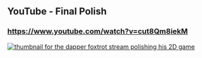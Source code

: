 ## YouTube - Final Polish
### https://www.youtube.com/watch?v=cut8Qm8iekM
[![thumbnail for the dapper foxtrot stream polishing his 2D game](https://img.youtube.com/vi/cut8Qm8iekM/0.jpg)](https://www.youtube.com/watch?v=cut8Qm8iekM)
